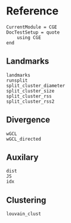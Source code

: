 Reference
=========

```@meta
CurrentModule = CGE
DocTestSetup = quote
    using CGE
end
```

Landmarks
----------------------
```@docs
landmarks
runsplit
split_cluster_diameter
split_cluster_size
split_cluster_rss
split_cluster_rss2
```

Divergence
----------------------
```@docs
wGCL
wGCL_directed
```

Auxilary
----------------------
```@docs
dist
JS
idx
```

Clustering
----------------------
```@docs
louvain_clust
```
